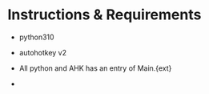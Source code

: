 # Instructions & Requirements

- python310
- autohotkey v2

- All python and AHK has an entry of Main.{ext}
- 
